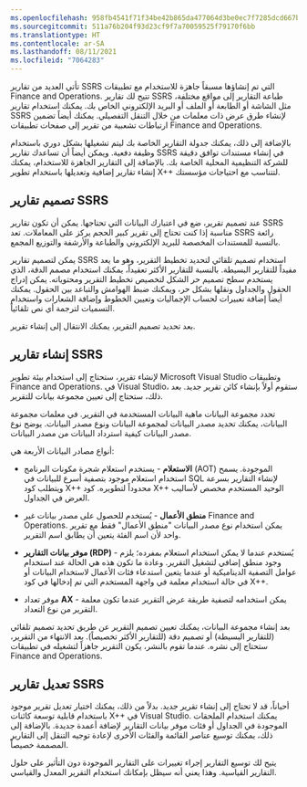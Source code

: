 ```yaml
---
ms.openlocfilehash: 958fb4541f71f34be42b865da477064d3be0ec7f7285dcd667ba7fdacccda184
ms.sourcegitcommit: 511a76b204f93d23cf9f7a70059525f79170f6bb
ms.translationtype: HT
ms.contentlocale: ar-SA
ms.lasthandoff: 08/11/2021
ms.locfileid: "7064283"
---
```

تأتي العديد من تقارير SSRS التي تم إنشاؤها مسبقاً جاهزة للاستخدام مع تطبيقات Finance and Operations. تتيح لك تقارير SSRS طباعة التقارير إلى مواقع مختلفة، مثل الشاشة أو الطابعة أو الملف أو البريد الإلكتروني الخاص بك. يمكنك استخدام تقارير SSRS لإنشاء طرق عرض ذات معلمات من خلال التنقل التفصيلي. يمكنك أيضاً تضمين ارتباطات تشعبية من تقرير إلى صفحات تطبيقات Finance and Operations. 

بالإضافة إلى ذلك، يمكنك جدولة التقارير الخاصة بك ليتم تشغيلها بشكل دوري باستخدام وظيفة دفعية. ويمكن أيضاً أن تساعدك تقارير SSRS في إنشاء مستندات توافق دقيقة للشركة التنظيمية المحلية الخاصة بك. بالإضافة إلى التقارير الجاهزة للاستخدام، يمكنك إنشاء تقارير إضافية وتعديلها باستخدام تطوير X++‎ لتتناسب مع احتياجات مؤسستك. 


## <a name="design-ssrs-reports"></a>تصميم تقارير SSRS  


عند تصميم تقرير، ضع في اعتبارك البيانات التي تحتاجها. يمكن أن تكون تقارير SSRS مناسبة إذا كنت تحتاج إلى تقرير كبير الحجم يركز على المعاملات. تعد SSRS رائعة بالنسبة للمستندات المخصصة للبريد الإلكتروني والطباعة والأرشفة والتوزيع المجمع.

يمكن لتصميم تقارير SSRS استخدام تصميم تلقائي لتحديد تخطيط التقرير، وهو ما يعد مفيداً للتقارير البسيطة. بالنسبة للتقارير الأكثر تعقيداً، يمكنك استخدام مصمم الدقة، الذي يستخدم سطح تصميم حر الشكل لتخصيص تخطيط التقرير ومحتوياته. يمكن إدراج الحقول والجداول ونقلها بشكل حر، ويمكنك ضبط الهوامش والتباعد بين الحقول. يمكنك أيضاً إضافة تعبيرات لحساب الإجماليات وتعيين الخطوط وإضافة الشعارات واستخدام التسميات لترجمة أي نص تلقائياً.

بعد تحديد تصميم التقرير، يمكنك الانتقال إلى إنشاء تقرير.

## <a name="create-ssrs-reports"></a>إنشاء تقارير SSRS  


لإنشاء تقرير، ستحتاج إلى استخدام بيئة تطوير Microsoft Visual Studio وتطبيقات Finance and Operations. في Visual Studio، ستقوم أولاً بإنشاء كائن تقرير جديد. بعد ذلك، ستحتاج إلى تعيين مجموعة بيانات للتقرير.

تحدد مجموعة البيانات ماهية البيانات المستخدمة في التقرير. في معلمات مجموعة البيانات، يمكنك تحديد مصدر البيانات لمجموعة البيانات ونوع مصدر البيانات. يوضح نوع مصدر البيانات كيفية استرداد البيانات من مصدر البيانات. 

أنواع مصادر البيانات الأربعة هي: 

-   **الاستعلام** - يستخدم استعلام شجرة مكونات البرنامج (AOT) الموجودة. يسمح استخدام استعلام موجود بتصفية أسرع للبيانات في SQL لإنشاء التقارير بسرعة ويتطلب كود X++‎ محدوداً لتطويره. كود X++‎ الوحيد المستخدم مخصص لأساليب العرض في الجداول.

-   **منطق الأعمال** - يُستخدم للحصول على مصدر بيانات غير Finance and Operations. يمكن استخدام نوع مصدر البيانات "منطق الأعمال" فقط مع تقرير واحد لأن اسم الفئة يتعين أن يطابق اسم التقرير.

-   **موفر بيانات التقارير (RDP)** - يُستخدم عندما لا يمكن استخدام استعلام بمفرده؛ يلزم وجود منطق إضافي لتشغيل التقرير. وعادة ما تكون هذه هي الحالة عند استخدام عوامل التصفية الديناميكية أو عندما يتعين استدعاء فئات الأعمال لاستخدام البيانات أو في حالة استخدام معلمة في واجهة المستخدم التي تم إدخالها في كود X++‎.

-   موفر تعداد **AX** - يمكن استخدامه لتصفية طريقة عرض التقرير عندما تكون معلمة التقرير من نوع التعداد.

بعد إنشاء مجموعة البيانات، يمكنك تعيين تصميم التقرير عن طريق تحديد تصميم تلقائي (للتقارير البسيطة) أو تصميم دقة (للتقارير الأكثر تخصيصاً). بعد الانتهاء من التقرير، ستحتاج إلى نشره. عندما تقوم بالنشر، يكون التقرير جاهزاً لتشغيله في تطبيقات Finance and Operations.

## <a name="modify-ssrs-reports"></a>تعديل تقارير SSRS  


أحياناً، قد لا تحتاج إلى إنشاء تقرير جديد. بدلاً من ذلك، يمكنك اختيار تعديل تقرير موجود باستخدام قابلية توسعة كائنات X++‎ في Visual Studio. يمكنك استخدام الملحقات الموجودة في الجداول أو فئات موفر بيانات التقارير لإضافة أعمدة جديدة. بالإضافة إلى ذلك، يمكنك توسيع عناصر القائمة والفئات الأخرى لإعادة توجيه التنقل إلى التقارير المصممة خصيصاً.

يتيح لك توسيع التقارير إجراء تغييرات على التقارير الموجودة دون التأثير على حلول التقارير القياسية. وهذا يعني أنه سيظل بإمكانك استخدام التقرير المعدل والقياسي.

